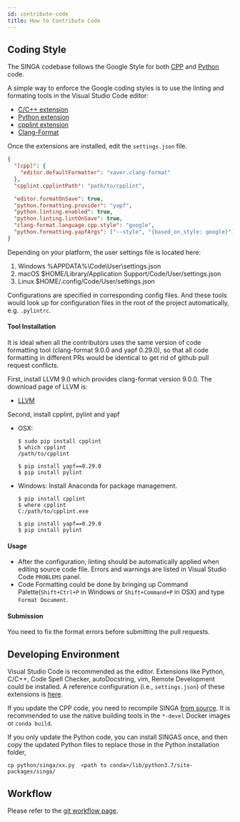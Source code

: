 ```yaml
---
id: contribute-code
title: How to Contribute Code
---
```


<!--- Licensed to the Apache Software Foundation (ASF) under one or more contributor license agreements.  See the NOTICE file distributed with this work for additional information regarding copyright ownership.  The ASF licenses this file to you under the Apache License, Version 2.0 (the "License"); you may not use this file except in compliance with the License.  You may obtain a copy of the License at http://www.apache.org/licenses/LICENSE-2.0 Unless required by applicable law or agreed to in writing, software distributed under the License is distributed on an "AS IS" BASIS, WITHOUT WARRANTIES OR CONDITIONS OF ANY KIND, either express or implied.  See the License for the specific language governing permissions and limitations under the License.  -->

## Coding Style

The SINGA codebase follows the Google Style for both [CPP](http://google-styleguide.googlecode.com/svn/trunk/cppguide.xml) and [Python](http://google.github.io/styleguide/pyguide.html) code.

A simple way to enforce the Google coding styles is to use the linting and formating tools in the Visual Studio Code editor:

- [C/C++ extension](https://marketplace.visualstudio.com/items?itemName=ms-vscode.cpptools)
- [Python extension](https://marketplace.visualstudio.com/items?itemName=ms-python.python)
- [cpplint extension](https://marketplace.visualstudio.com/items?itemName=mine.cpplint)
- [Clang-Format](https://marketplace.visualstudio.com/items?itemName=xaver.clang-format)

Once the extensions are installed, edit the `settings.json` file.

```json
{
  "[cpp]": {
    "editor.defaultFormatter": "xaver.clang-format"
  },
  "cpplint.cpplintPath": "path/to/cpplint",

  "editor.formatOnSave": true,
  "python.formatting.provider": "yapf",
  "python.linting.enabled": true,
  "python.linting.lintOnSave": true,
  "clang-format.language.cpp.style": "google",
  "python.formatting.yapfArgs": ["--style", "{based_on_style: google}"]
}
```

Depending on your platform, the user settings file is located here:

1. Windows %APPDATA%\Code\User\settings.json
2. macOS \$HOME/Library/Application Support/Code/User/settings.json
3. Linux \$HOME/.config/Code/User/settings.json

Configurations are specified in corresponding config files. And these tools would look up for configuration files in the root of the project automatically, e.g. `.pylintrc`.

#### Tool Installation

It is ideal when all the contributors uses the same version of code formatting tool (clang-format 9.0.0 and yapf 0.29.0), so that all code formatting in different PRs would be identical to get rid of github pull request conflicts.

First, install LLVM 9.0 which provides clang-format version 9.0.0. The download page of LLVM is:

- [LLVM](http://releases.llvm.org/download.html#9.0.0)

Second, install cpplint, pylint and yapf

- OSX:

  ```
  $ sudo pip install cpplint
  $ which cpplint
  /path/to/cpplint

  $ pip install yapf==0.29.0
  $ pip install pylint
  ```

- Windows: Install Anaconda for package management.

  ```
  $ pip install cpplint
  $ where cpplint
  C:/path/to/cpplint.exe

  $ pip install yapf==0.29.0
  $ pip install pylint
  ```

#### Usage

- After the configuration, linting should be automatically applied when editing source code file. Errors and warnings are listed in Visual Studio Code `PROBLEMS` panel.
- Code Formatting could be done by bringing up Command Palette(`Shift+Ctrl+P` in Windows or `Shift+Command+P` in OSX) and type `Format Document`.

#### Submission

You need to fix the format errors before submitting the pull requests.

## Developing Environment

Visual Studio Code is recommended as the editor. Extensions like Python, C/C++, Code Spell Checker, autoDocstring, vim, Remote Development could be installed. A reference configuration (i.e., `settings.json`) of these extensions is [here](https://gist.github.com/nudles/3d23cfb6ffb30ca7636c45fe60278c55).

If you update the CPP code, you need to recompile SINGA [from source](./build.md). It is recommended to use the native building tools in the `*-devel` Docker images or `conda build`.

If you only update the Python code, you can install SINGAS once, and then copy the updated Python files to replace those in the Python installation folder,

```shell
cp python/singa/xx.py  <path to conda>/lib/python3.7/site-packages/singa/
```

## Workflow

Please refer to the [git workflow page](./git-workflow).
